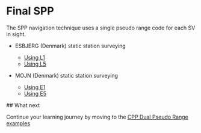 Final SPP
=========

The SPP navigation technique uses a single pseudo range code for each SV in sight.

- ESBJERG (Denmark) static station surveying
  - [Using L1](./esbjerg-l1.sh)
  - [Using L5](./esbjerg-l5.sh)

- MOJN (Denmark) static station surveying
  - [Using E1](./mojn-e1.sh)
  - [Using E5](./mojn-e5.sh)

## What next

Continue your learning journey by moving to the [CPP Dual Pseudo Range examples](../CPP)
